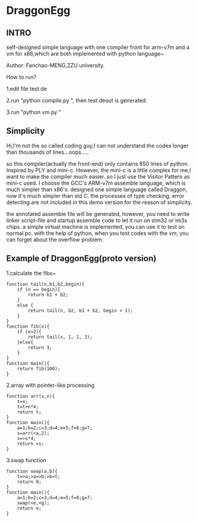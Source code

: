 DraggonEgg
==========


INTRO
-------
self-designed simple language with one compiler front for arm-v7m and a vm for x86,which are both implemented with python language~

Author: Fanchao-MENG,ZZU university.


How to run?

1.edit file test.de

2.run "python compile.py ", then test.deout is generated.

3.run "python vm.py "

Simplicity
--------------------
Hi,I'm not the so called coding guy,I can not understand the codes longer than 
thousands of lines...oops.....

so this compiler(actually the front-end) only contains 850 lines of python.
Inspired by PLY and mini-c.
However, the mini-c is a little complex for me,I want to make the compiler much easier.
so I just use the Visitor Pattern as mini-c used.
I choose the GCC's ARM-v7m assemble language, which is much simpler than x86's.
designed one simple language called Draggon, now it's much simpler than std C.
the processes of type checking, error detecting are not included in this demo version for the reason of simplicity.


the annotated assemble file will be generated, however, you need to write linker script-file and 
startup assemble code to let it run on stm32 or lm3s chips.
a simple virtual machine is implemented, you can use it to test on normal pc.
with the help of python, when you test codes with the vm, you can forget about 
the overflow problem.


Example of DraggonEgg(proto version)
------------------------------------

1.calculate the fibs~


	function tail(n,b1,b2,begin){ 
		if (n == begin){ 
			return b1 + b2;
		} 
		else { 
			return tail(n, b2, b1 + b2, begin + 1);
		}
	}
	function fib(x){
		if (x>2){
			return tail(x, 1, 1, 3); 
		}else{
			return 1;
		}
	}
	function main(){
		return fib(100);
	}

2.array with pointer-like processing


	function arr(x,n){
		t=x;
		t=t+n*4; 
		return t;
	}
	function main(){
		a=1;b=2;c=3;d=4;e=5;f=6;g=7;  
		s=arr(<a,2);
		s=>s*4;
		return >s;
	}

3.swap function


	function swap(a,b){  
	    t=>a;>a=>b;>b=t;
	    return 0;
	} 
	function main(){
	    a=1;b=2;c=3;d=4;e=5;f=6;g=7;  
	    swap(<e,<g);
	    return e;
	}